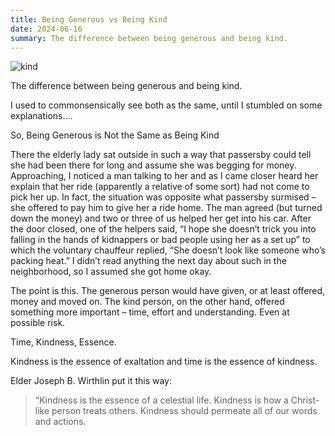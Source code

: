 ```yaml
--- 
title: Being Generous vs Being Kind
date: 2024-06-16
summary: The difference between being generous and being kind.
---
```


![kind]({static}/images/kind.jpg)


The difference between being generous and being kind. 

I used to commonsensically see both as the same, until I stumbled on some explanations....

So, Being Generous is Not the Same as Being Kind

There the elderly lady sat outside in such a way that passersby could tell she had been there for long and assume she was begging for money.  Approaching, I noticed a man talking to her and as I came closer heard her explain that her ride (apparently a relative of some sort) had not come to pick her up.  In fact, the situation was opposite what passersby surmised – she offered to pay him to give her a ride home.  The man agreed (but turned down the money) and two or three of us helped her get into his car.  After the door closed, one of the helpers said, “I hope she doesn’t trick you into falling in the hands of kidnappers or bad people using her as a set up” to which the voluntary chauffeur replied, “She doesn’t look like someone who’s packing heat.”  I didn’t read anything the next day about such in the neighborhood, so I assumed she got home okay.

The point is this.  The generous person would have given, or at least offered, money and moved on.  The kind person, on the other hand, offered something more important – time, effort and understanding.  Even at possible risk.

Time, Kindness, Essence.

Kindness is the essence of exaltation and time is the essence of kindness.

Elder Joseph B. Wirthlin put it this way:

> “Kindness is the essence of a celestial life.  Kindness is how a Christ-like person treats others.  Kindness should permeate all of our words and actions.